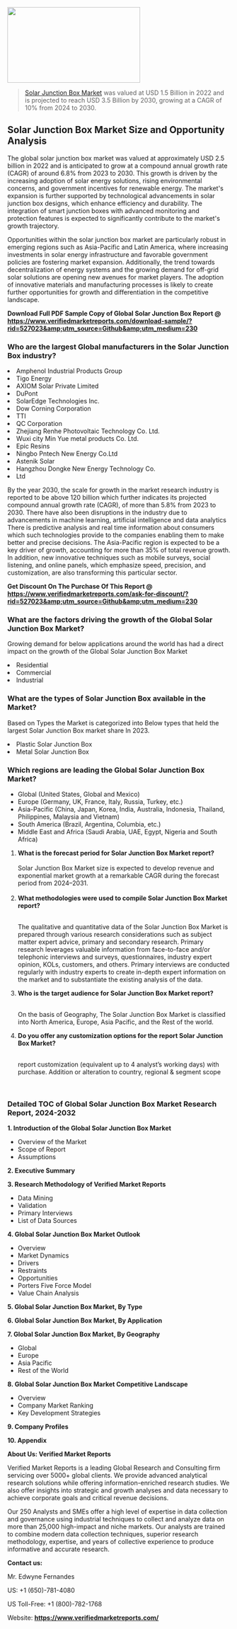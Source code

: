 <img src="https://ffe5etoiles.com/wp-content/uploads/2024/12/MST1-300x171.png" alt="" width="300" height="171" class="alignnone size-medium wp-image-20088" /><blockquote><p><p><a href="https://www.verifiedmarketreports.com/download-sample/?rid=527023&utm_source=Github&utm_medium=230" target="_blank">Solar Junction Box Market</a> was valued at USD 1.5 Billion in 2022 and is projected to reach USD 3.5 Billion by 2030, growing at a CAGR of 10% from 2024 to 2030.</p></blockquote><p><h2>Solar Junction Box Market Size and Opportunity Analysis</h2><p>The global solar junction box market was valued at approximately USD 2.5 billion in 2022 and is anticipated to grow at a compound annual growth rate (CAGR) of around 6.8% from 2023 to 2030. This growth is driven by the increasing adoption of solar energy solutions, rising environmental concerns, and government incentives for renewable energy. The market's expansion is further supported by technological advancements in solar junction box designs, which enhance efficiency and durability. The integration of smart junction boxes with advanced monitoring and protection features is expected to significantly contribute to the market's growth trajectory.</p><p>Opportunities within the solar junction box market are particularly robust in emerging regions such as Asia-Pacific and Latin America, where increasing investments in solar energy infrastructure and favorable government policies are fostering market expansion. Additionally, the trend towards decentralization of energy systems and the growing demand for off-grid solar solutions are opening new avenues for market players. The adoption of innovative materials and manufacturing processes is likely to create further opportunities for growth and differentiation in the competitive landscape.</p></p><p class=""><strong>Download Full PDF Sample Copy of Global Solar Junction Box Report @ <a href="https://www.verifiedmarketreports.com/download-sample/?rid=527023&amp;utm_source=Github&amp;utm_medium=230" target="_blank">https://www.verifiedmarketreports.com/download-sample/?rid=527023&amp;utm_source=Github&amp;utm_medium=230</a></strong></p><h3 id="" class="">Who are the largest Global manufacturers in the Solar Junction Box industry?</h3><p><li>Amphenol Industrial Products Group</li><li> Tigo Energy</li><li> AXIOM Solar Private Limited</li><li> DuPont</li><li> SolarEdge Technologies Inc.</li><li> Dow Corning Corporation</li><li> TTI</li><li> QC Corporation</li><li> Zhejiang Renhe Photovoltaic Technology Co. Ltd.</li><li> Wuxi city Min Yue metal products Co. Ltd.</li><li> Epic Resins</li><li> Ningbo Pntech New Energy Co.Ltd</li><li> Astenik Solar</li><li> Hangzhou Dongke New Energy Technology Co.</li><li>Ltd</li></p><div class=""><div class="" dir="" data-message-author-role="" data-message-id="" data-message-model-slug=""><div class=""><div class=""><div class=""><div class="" dir="" data-message-author-role="" data-message-id="" data-message-model-slug=""><div class=""><div class=""><p>By the year 2030, the scale for growth in the market research industry is reported to be above 120 billion which further indicates its projected compound annual growth rate (CAGR), of more than 5.8% from 2023 to 2030. There have also been disruptions in the industry due to advancements in machine learning, artificial intelligence and data analytics There is predictive analysis and real time information about consumers which such technologies provide to the companies enabling them to make better and precise decisions. The Asia-Pacific region is expected to be a key driver of growth, accounting for more than 35% of total revenue growth. In addition, new innovative techniques such as mobile surveys, social listening, and online panels, which emphasize speed, precision, and customization, are also transforming this particular sector.</p><p><strong>Get Discount On The Purchase Of This Report @&nbsp; <a href="https://www.verifiedmarketreports.com/ask-for-discount/?rid=527023&amp;utm_source=Github&amp;utm_medium=230" target="_blank">https://www.verifiedmarketreports.com/ask-for-discount/?rid=527023&amp;utm_source=Github&amp;utm_medium=230</a></strong></p></div></div></div></div></div></div></div></div><h3 id="" class="">What are the factors driving the growth of the Global Solar Junction Box Market?</h3><p id="" class="">Growing demand for below applications around the world has had a direct impact on the growth of the Global Solar Junction Box Market</p><p id="" class=""><li>Residential</li><li> Commercial</li><li> Industrial</li></p><h3 id="" class="">What are the types of Solar Junction Box available in the Market?</h3><p id="" class="">Based on Types the Market is categorized into Below types that held the largest Solar Junction Box market share In 2023.</p><p id="" class=""><li>Plastic Solar Junction Box</li><li> Metal Solar Junction Box</li></p><h3 id="" class="">Which regions are leading the Global Solar Junction Box Market?</h3><ul><li>Global (United States, Global and Mexico)</li><li>Europe (Germany, UK, France, Italy, Russia, Turkey, etc.)</li><li>Asia-Pacific (China, Japan, Korea, India, Australia, Indonesia, Thailand, Philippines, Malaysia and Vietnam)</li><li>South America (Brazil, Argentina, Columbia, etc.)</li><li>Middle East and Africa (Saudi Arabia, UAE, Egypt, Nigeria and South Africa)</li></ul><p><ol><li><strong>What is the forecast period for Solar Junction Box Market report?<br /></strong><br /><span data-sheets-root="1" data-sheets-value="{&quot;1&quot;:2,&quot;2&quot;:&quot;XXXX size is expected to develop revenue and exponential market growth at a remarkable CAGR during the forecast period from 2024&ndash;2030.&quot;}" data-sheets-userformat="{&quot;2&quot;:12674,&quot;4&quot;:{&quot;1&quot;:2,&quot;2&quot;:16776960},&quot;10&quot;:2,&quot;11&quot;:0,&quot;15&quot;:&quot;Arial&quot;,&quot;16&quot;:12}">Solar Junction Box Market size is expected to develop revenue and exponential market growth at a remarkable CAGR during the forecast period from 2024&ndash;2031.</span><br /><br /></li><li><strong>What methodologies were used to compile Solar Junction Box Market report?<br /><br /></strong><p>The qualitative and quantitative data of the&nbsp;Solar Junction Box Market is prepared through various research considerations such as subject matter expert advice, primary and secondary research. Primary research leverages valuable information from face-to-face and/or telephonic interviews and surveys, questionnaires, industry expert opinion, KOLs, customers, and others. Primary interviews are conducted regularly with industry experts to create in-depth expert information on the market and to substantiate the existing analysis of the data.&nbsp;</p></li><li><strong>Who is the target audience for Solar Junction Box Market report?<br /><br /></strong><p>On the basis of Geography, The&nbsp;Solar Junction Box Market is classified into North America, Europe, Asia Pacific, and the Rest of the world.</p></li><li><strong>Do you offer any customization options for the report Solar Junction Box Market?<br /><br /></strong><p>report customization (equivalent up to 4 analyst&rsquo;s working days) with purchase. Addition or alteration to country, regional &amp; segment scope</p><p>&nbsp;</p></li></ol></p><h3 id="" class="">Detailed TOC of Global Solar Junction Box Market Research Report, 2024-2032</h3><p id="" class=""><strong>1. Introduction of the Global Solar Junction Box Market</strong></p><ul><li>Overview of the Market</li><li>Scope of Report</li><li>Assumptions</li></ul><p id="" class=""><strong>2. Executive Summary</strong></p><p id="" class=""><strong>3. Research Methodology of&nbsp;Verified Market Reports</strong></p><ul><li>Data Mining</li><li>Validation</li><li>Primary Interviews</li><li>List of Data Sources</li></ul><p id="" class=""><strong>4. Global Solar Junction Box Market Outlook</strong></p><ul><li>Overview</li><li>Market Dynamics</li><li>Drivers</li><li>Restraints</li><li>Opportunities</li><li>Porters Five Force Model</li><li>Value Chain Analysis</li></ul><p id="" class=""><strong>5. Global Solar Junction Box Market, By&nbsp;Type</strong></p><p id="" class=""><strong>6. Global Solar Junction Box Market, By Application</strong></p><p id="" class=""><strong>7. Global Solar Junction Box Market, By Geography</strong></p><ul><li>Global</li><li>Europe</li><li>Asia Pacific</li><li>Rest of the World</li></ul><p id="" class=""><strong>8. Global Solar Junction Box Market Competitive Landscape</strong></p><ul><li>Overview</li><li>Company Market Ranking</li><li>Key Development Strategies</li></ul><p id="" class=""><strong>9. Company Profiles</strong></p><p id="" class=""><strong>10. Appendix</strong></p><p id="" class=""><strong>About Us: Verified Market Reports</strong></p><p id="" class="">Verified Market Reports is a leading Global Research and Consulting firm servicing over 5000+ global clients. We provide advanced analytical research solutions while offering information-enriched research studies. We also offer insights into strategic and growth analyses and data necessary to achieve corporate goals and critical revenue decisions.</p><p id="" class="">Our 250 Analysts and SMEs offer a high level of expertise in data collection and governance using industrial techniques to collect and analyze data on more than 25,000 high-impact and niche markets. Our analysts are trained to combine modern data collection techniques, superior research methodology, expertise, and years of collective experience to produce informative and accurate research.</p><p id="" class=""><strong>Contact us:</strong></p><p id="" class="">Mr. Edwyne Fernandes</p><p id="" class="">US: +1 (650)-781-4080</p><p id="" class="">US Toll-Free: +1 (800)-782-1768</p><p id="" class="">Website: <a target="" data-test-app-aware-link=""><strong>https://www.verifiedmarketreports.com/</strong></a></p>
